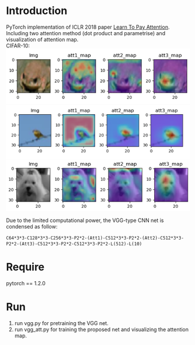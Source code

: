 # Introduction
PyTorch implementation of ICLR 2018 paper [Learn To Pay Attention](https://openreview.net/forum?id=HyzbhfWRW).  
Including two attention method (dot product and parametrise) and visualization of attention map.  
CIFAR-10:  
![frog](https://github.com/KennCoder7/LearnToPayAttention/blob/main/frog.png)
![bird](https://github.com/KennCoder7/LearnToPayAttention/blob/main/bird.png)
![dog](https://github.com/KennCoder7/LearnToPayAttention/blob/main/dog.png)  

Due to the limited computational power, the VGG-type CNN net is condensed as follow:  
```
C64*3*3-C128*3*3-C256*3*3-P2*2-(Att1)-C512*3*3-P2*2-(Att2)-C512*3*3-P2*2-(Att3)-C512*3*3-P2*2-C512*3*3-P2*2-L(512)-L(10)
```
# Require
pytorch == 1.2.0

# Run
1. run vgg.py for pretraining the VGG net.  
2. run vgg_att.py for training the proposed net and visualizing the attention map.
